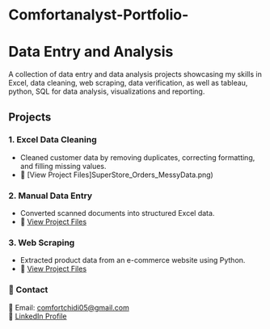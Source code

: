 # Comfortanalyst-Portfolio-
# Data Entry and Analysis
A collection of data entry and data analysis projects showcasing my skills in Excel, data cleaning, web scraping, data verification, as well as tableau, python, SQL for data analysis, visualizations and reporting.

  

## Projects  
### 1. Excel Data Cleaning  
- Cleaned customer data by removing duplicates, correcting formatting, and filling missing values.  
- 📂 [View Project Files]SuperStore_Orders_MessyData.png)  

### 2. Manual Data Entry  
- Converted scanned documents into structured Excel data.  
- 📂 [View Project Files](Manual-Data-Entry/)  

### 3. Web Scraping  
- Extracted product data from an e-commerce website using Python.  
- 📂 [View Project Files](Web-Scraping/)  


### 📌 Contact  
📧 Email: comfortchidi05@gmail.com  
📂 [LinkedIn Profile](https://www.linkedin.com/in/comfort-chidi4analyst)  
